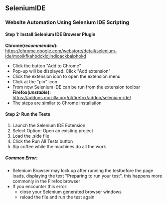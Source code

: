 ## SeleniumIDE
### Website Automation Using Selenium IDE Scripting

#### Step 1: Install Selenium IDE Browser Plugin
**Chrome(_recommended_):** 
https://chrome.google.com/webstore/detail/selenium-ide/mooikfkahbdckldjjndioackbalphokd
* Click the button "Add to Chrome"
* Pop-up will be displayed. Click "Add extension"
* Click the extension icon to open the extension menu
* Click at the "pin" icon
* From now Selenium IDE can be run from the extension toolbar
**Firefox(_unstable_):**
https://addons.mozilla.org/pl/firefox/addon/selenium-ide/
* The steps are similar to Chrome installation

#### Step 2: Run the Tests
1. Launch the Selenium IDE Extension
1. Select Option: Open an existing project
1. Load the .side file
1. Click the Run All Tests button
1. Sip coffee while the machines do all the work

##### Common Error:
* Selenium Browser may lock up after running the testbefore the page loads, displaying the text "Preparing to run your test", this happens more commonly in the Firefox browser
* If you encounter this error:
    * close your Selenium generated browser windows
    * reload the file and run the test again
